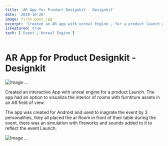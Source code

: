 ```yaml
---
title: 'AR App for Product Designkit - Designkit'
date: '2020-10-20'
image: first-post.jpg
excerpt: 'Created an AR app with unreal Engine , for a product launch and interior design visualization'
isFeatured: true
tech: ['Event','Unreal Engine']
---
```


# AR App for Product Designkit - Designkit

![Image ...](/images/posts/ar-event/AR-Event-Launch.png)


 
 
 
Created an interactive App with unreal engine for a product Launch. The app had an option to visualiza the interior of rooms with furntiture assets in an AR field of view.
 
 
 
The app was created for Android and used to inagrate the event by 3 personalities, they all placed the ar Room in front of their table during the event, there was an simulation with fireworks and sounds added to it to reflect the event Launch.
 
 

![Image ...](/images/posts/ar-event/ar-event-designkit-poster.jpeg)

